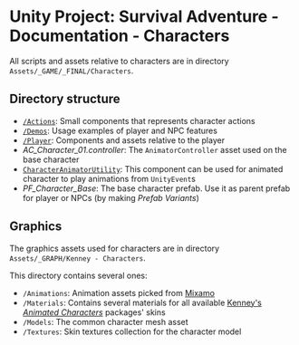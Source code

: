 # Unity Project: Survival Adventure - Documentation - Characters

All scripts and assets relative to characters are in directory `Assets/_GAME/_FINAL/Characters`.

## Directory structure

- [`/Actions`](./Actions/README.md): Small components that represents character actions
- [`/Demos`](./Demos/README.md): Usage examples of player and NPC features
- [`/Player`](./Player/README.md): Components and assets relative to the player
- *AC_Character_01.controller*: The `AnimatorController` asset used on the base character
- [`CharacterAnimatorUtility`](./character-animator-utility.md): This component can be used for animated character to play animations from `UnityEvent`s
- *PF_Character_Base*: The base character prefab. Use it as parent prefab for player or NPCs (by making *Prefab Variants*)

## Graphics

The graphics assets used for characters are in directory `Assets/_GRAPH/Kenney - Characters`.

This directory contains several ones:

- `/Animations`: Animation assets picked from [Mixamo](https://www.mixamo.com)
- `/Materials`: Contains several materials for all available [Kenney's *Animated Characters*](https://www.kenney.nl/assets/animated-characters) packages' skins
- `/Models`: The common character mesh asset
- `/Textures`: Skin textures collection for the character model